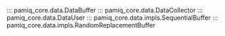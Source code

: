 ::: pamiq_core.data.DataBuffer
::: pamiq_core.data.DataCollector
::: pamiq_core.data.DataUser
::: pamiq_core.data.impls.SequentialBuffer
::: pamiq_core.data.impls.RandomReplacementBuffer
